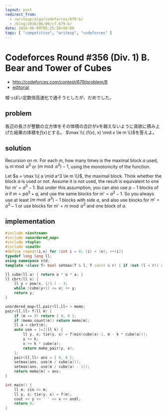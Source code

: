 ```yaml
---
layout: post
redirect_from:
  - /writeup/algo/codeforces/679-b/
  - /blog/2016/06/09/cf-679-b/
date: 2016-06-09T05:25:20+09:00
tags: [ "competitive", "writeup", "codeforces" ]
---
```


# Codeforces Round #356 (Div. 1) B. Bear and Tower of Cubes

-   <http://codeforces.com/contest/679/problem/B>
-   [editorial](http://codeforces.com/blog/entry/45310)

嘘っぽい定数倍高速化で通そうとしたが、だめでした。

## problem

各辺の長さが整数の立方体をその体積の合計が$x$を越えないように貪欲に積み上げた結果の体積を$f(x)$とする。
$\max \\{ (f(x), x) \mid x \le m \\}$を答えよ。

## solution

Recursion on $m$. For each $m$, how many times is the maximal block $a$ used, is $m \bmod a^3$ or $(m \bmod a^3) - 1$, using the monotonicity of the function.

Let $a = \max \\{ a \mid a^3 \le m \\}$, the maximal block.
Think whether the block $a$ is used or not.
Assume it is not used, the result is equivalent to one for $m' = a^3 -1$.
But under this assumption, you can also use $p - 1$ blocks of $a$ if $m = p \dot a^3 + q$, and use the same blocks for $m' = a^3 -1$.
So you always use at least $(m \bmod a^3) - 1$ blocks with side $a$, and also use blocks for $m' = a^3-1$ or use blocks for $m' = m \bmod a^3$ and one block of $a$.


## implementation

``` c++
#include <iostream>
#include <unordered_map>
#include <tuple>
#include <cmath>
#define repeat(i,n) for (int i = 0; (i) < (n); ++(i))
typedef long long ll;
using namespace std;
template <class T> bool setmax(T & l, T const & r) { if (not (l < r)) return false; l = r; return true; }

ll cube(ll a) { return a * a * a; }
ll cbrt(ll x) {
    ll y = pow(x, 1/3.) - 3;
    while (cube(y+1) <= x) ++ y;
    return y;
}

unordered_map<ll,pair<ll,ll> > memo;
pair<ll,ll> f(ll m) {
    if (m == 0) return { 0, 0 };
    if (memo.count(m)) return memo[m];
    ll a = cbrt(m);
    auto use = [=](ll k) {
        ll y, x; tie(y, x) = f(min(cube(a)-1, m - k * cube(a)));
        y += k;
        x += k * cube(a);
        return make_pair(y, x);
    };
    pair<ll,ll> ans = { 0, 0 };
    setmax(ans, use(m / cube(a)));
    setmax(ans, use(m / cube(a) - 1));
    return memo[m] = ans;
}

int main() {
    ll m; cin >> m;
    ll y, x; tie(y, x) = f(m);
    cout << y << ' ' << x << endl;
    return 0;
}
```
